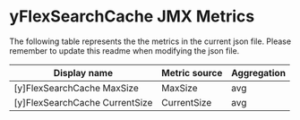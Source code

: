 # yFlexSearchCache JMX Metrics
The following table represents the the metrics in the current json file. Please remember to update this readme when modifying the json file.


|Display name	|Metric source	|Aggregation|
|-------------|---------------|-----------|
|[y]FlexSearchCache MaxSize|MaxSize|avg|
|[y]FlexSearchCache CurrentSize|CurrentSize|avg|
